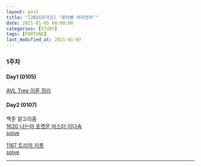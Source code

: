 ```yaml
---
layout: post
title: "[2021모각코] '붕어빵 머리먼저'"
date: 2021-01-05 00:00:00
categories: [STUDY]
tags: [FORTUNE]
last_modified_at: 2021-01-07
---
```


### 1주차

#### Day1 (0105)

[AVL Tree 이론 정리](https://sinyoung3016.github.io/Fortune/Algorithm-ALVTree/)

#### Day2 (0107)

백준 알고리즘
<br>[1620 나는야 포켓몬 마스터 이다솜](https://www.acmicpc.net/problem/1620)
<br>[solve]()

[1167 트리의 지름](https://www.acmicpc.net/problem/1167)
<br>[solve]()

---


<br>
<br>



